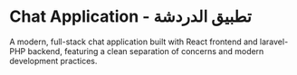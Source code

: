 # Chat Application - تطبيق الدردشة

A modern, full-stack chat application built with React frontend and laravel-PHP backend, featuring a clean separation of concerns and modern development practices.

